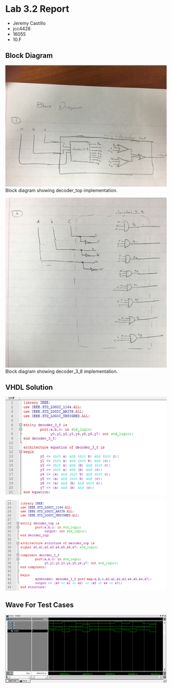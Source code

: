 # Lab 3.2 Report

* Jeremy Castillo
* jcc4428
* 16055
* 10.F

## Block Diagram
![Block Diagram 1](screenshots/lab3_blockdiagram_1.JPG)
Block diagram showing decoder_top implementation.

![Block Diagram 2](screenshots/lab3_blockdiagram_2.jpg)
Block diagram showing decoder_3_8 implementation.

## VHDL Solution 
![1](screenshots/lab3_vhdl_1.png)

![2](screenshots/lab3_vhdl_2.png)

## Wave For Test Cases
![3](screenshots/lab3_wave.png)